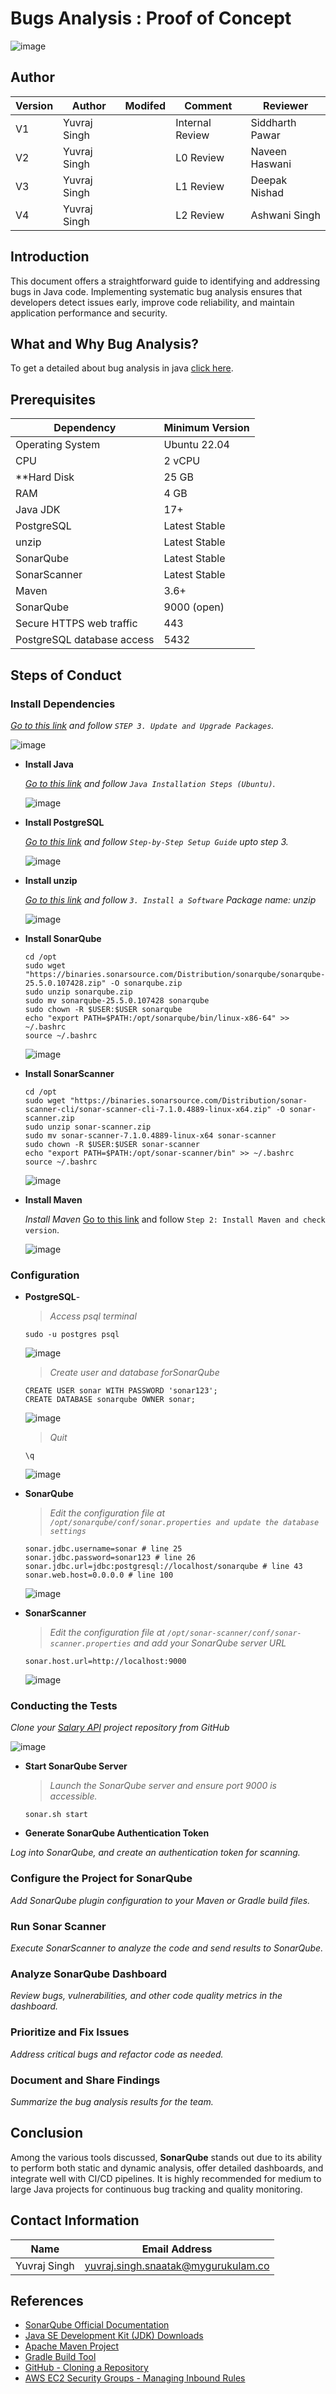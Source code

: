 # Bugs Analysis : Proof of Concept

![image](https://github.com/user-attachments/assets/e065c14b-f67c-4cc4-ac3f-15d07034cf99)


## Author
|  Version   |   Author     |  Modifed   |      Comment      |    Reviewer      |
|------------|--------------|------------|-------------------|------------------|
|  V1        | Yuvraj Singh |            | Internal Review   | Siddharth Pawar  |
|  V2        | Yuvraj Singh |            | L0 Review         | Naveen Haswani |
|  V3        | Yuvraj Singh |            | L1 Review         | Deepak Nishad |
|  V4        | Yuvraj Singh |            | L2 Review         | Ashwani Singh |

## Introduction
This document offers a straightforward guide to identifying and addressing bugs in Java code. Implementing systematic bug analysis ensures that developers detect issues early, improve code reliability, and maintain application performance and security.

## What and Why Bug Analysis?

To get a detailed about bug analysis in java [click here]().

## Prerequisites

| Dependency   | Minimum Version |
| ------------ | --------------- |
| Operating System | Ubuntu 22.04 |
| CPU    | 2 vCPU  |
| **Hard Disk   | 25 GB  |
| RAM           | 4 GB     |
| Java JDK     | 17+             |
| PostgreSQL   | Latest Stable   |
| unzip        | Latest Stable   |
| SonarQube    | Latest Stable   |
| SonarScanner | Latest Stable   |
| Maven        | 3.6+            |
| SonarQube | 9000 (open)        |
| Secure HTTPS web traffic | 443  |       
| PostgreSQL database access | 5432  | 


## Steps of Conduct

### Install Dependencies

  *[Go to this link](https://github.com/snaatak-Downtime-Crew/Documentation/blob/main/common_stack/operating_system/ubuntu/sop/commoncommands/README.md#1-basic-system-commands) and follow `STEP 3. Update and Upgrade Packages`.*
  
  ![image](https://github.com/user-attachments/assets/436278c3-993e-48e5-912d-01a07aed633e)

- **Install Java**

  *[Go to this link](https://github.com/snaatak-Downtime-Crew/Documentation/tree/main/common_stack/application/java/installation/guide#java-installation-steps-ubuntu) and follow `Java Installation Steps (Ubuntu)`.*
  
  ![image](https://github.com/user-attachments/assets/6bf62845-fe4d-4729-9262-eabd824893fa)

- **Install PostgreSQL**

  *[Go to this link](https://github.com/snaatak-Downtime-Crew/Documentation/tree/main/common_stack/software/postgresql/installation#step-by-step-setup-guide) and follow `Step-by-Step Setup Guide` upto step 3.*
  
  ![image](https://github.com/user-attachments/assets/f9a86130-61d8-4bb2-8592-f5991ffe24c2)

- **Install unzip**

  *[Go to this link](https://github.com/snaatak-Downtime-Crew/Documentation/tree/main/common_stack/operating_system/ubuntu/sop/softwaremanagement#3-Install-a-Software) and follow `3. Install a Software` Package name: unzip*
  
  ![image](https://github.com/user-attachments/assets/5816daf7-40d3-4094-9aa4-450d1f531782)

- **Install SonarQube**

  ```
  cd /opt
  sudo wget "https://binaries.sonarsource.com/Distribution/sonarqube/sonarqube-25.5.0.107428.zip" -O sonarqube.zip
  sudo unzip sonarqube.zip
  sudo mv sonarqube-25.5.0.107428 sonarqube
  sudo chown -R $USER:$USER sonarqube
  echo "export PATH=$PATH:/opt/sonarqube/bin/linux-x86-64" >> ~/.bashrc
  source ~/.bashrc
  ```

  ![image](https://github.com/user-attachments/assets/7e440c76-f4b5-4a1b-9240-394116cf7ed1)

- **Install SonarScanner**

  ```
  cd /opt
  sudo wget "https://binaries.sonarsource.com/Distribution/sonar-scanner-cli/sonar-scanner-cli-7.1.0.4889-linux-x64.zip" -O sonar-scanner.zip
  sudo unzip sonar-scanner.zip
  sudo mv sonar-scanner-7.1.0.4889-linux-x64 sonar-scanner
  sudo chown -R $USER:$USER sonar-scanner
  echo "export PATH=$PATH:/opt/sonar-scanner/bin" >> ~/.bashrc
  source ~/.bashrc
  ```

  ![image](https://github.com/user-attachments/assets/e863f3f2-770d-41d6-908f-8374f905f610)

- **Install Maven**

  *Install Maven* [Go to this link](https://github.com/snaatak-Downtime-Crew/Documentation/blob/main/common_stack/application/java/maven/sop/README.md#step-2-install-maven-and-check-version) and follow `Step 2: Install Maven and check version`.

  ![image](https://github.com/user-attachments/assets/149474b7-83b8-4ddb-8947-acf3497309f8)

### Configuration

- **PostgreSQL**-

  > *Access psql terminal*

  ```
  sudo -u postgres psql
  ```

  ![image](https://github.com/user-attachments/assets/7f1a4fab-a503-4bc0-b3ee-b28fa46d3a60)

  > *Create user and database forSonarQube*

  ```
  CREATE USER sonar WITH PASSWORD 'sonar123';
  CREATE DATABASE sonarqube OWNER sonar;
  ```
  
  ![image](https://github.com/user-attachments/assets/acc14c05-71e1-49fd-8d86-0b00eb909b21)

  > *Quit*
  
  ```
  \q
  ```

  ![image](https://github.com/user-attachments/assets/28c9b0c1-f5b3-4e98-8f6b-f41857ba6aef)


- **SonarQube**

  > *Edit the configuration file at `/opt/sonarqube/conf/sonar.properties and update the database settings`*
  
  ```
  sonar.jdbc.username=sonar # line 25
  sonar.jdbc.password=sonar123 # line 26
  sonar.jdbc.url=jdbc:postgresql://localhost/sonarqube # line 43
  sonar.web.host=0.0.0.0 # line 100
  ```

  ![image](https://github.com/user-attachments/assets/ad0050e0-6a00-4af4-8be9-4b13510fe6fd)

- **SonarScanner**

  > *Edit the configuration file at `/opt/sonar-scanner/conf/sonar-scanner.properties` and add your SonarQube server URL*

  ```
  sonar.host.url=http://localhost:9000
  ```

  ![image](https://github.com/user-attachments/assets/37dc2953-8948-4b2e-9361-d57f892e43d6)

### Conducting the Tests  

*Clone your [Salary API](https://github.com/OT-MICROSERVICES/salary-api.git) project repository from GitHub*

![image](https://github.com/user-attachments/assets/21c5c5ae-14d0-4d86-b769-8f5e47a305a8)

- **Start SonarQube Server**  

  > *Launch the SonarQube server and ensure port 9000 is accessible.*

  ```
  sonar.sh start
  ```

  
- **Generate SonarQube Authentication Token**  

*Log into SonarQube, and create an authentication token for scanning.*

### Configure the Project for SonarQube  

*Add SonarQube plugin configuration to your Maven or Gradle build files.*

### Run Sonar Scanner  

*Execute SonarScanner to analyze the code and send results to SonarQube.*

### Analyze SonarQube Dashboard  

*Review bugs, vulnerabilities, and other code quality metrics in the dashboard.*

### Prioritize and Fix Issues  

*Address critical bugs and refactor code as needed.*

### Document and Share Findings  

*Summarize the bug analysis results for the team.*


## Conclusion  
Among the various tools discussed, **SonarQube** stands out due to its ability to perform both static and dynamic analysis, offer detailed dashboards, and integrate well with CI/CD pipelines. It is highly recommended for medium to large Java projects for continuous bug tracking and quality monitoring.

## Contact Information  

| Name          | Email Address                              |  
|---------------|--------------------------------------------|  
| Yuvraj Singh  | yuvraj.singh.snaatak@mygurukulam.co         |  

## References  

- [SonarQube Official Documentation](https://docs.sonarqube.org/latest/)  
- [Java SE Development Kit (JDK) Downloads](https://www.oracle.com/java/technologies/javase-jdk11-downloads.html)  
- [Apache Maven Project](https://maven.apache.org/)  
- [Gradle Build Tool](https://gradle.org/)  
- [GitHub - Cloning a Repository](https://docs.github.com/en/repositories/creating-and-managing-repositories/cloning-a-repository)  
- [AWS EC2 Security Groups - Managing Inbound Rules](https://docs.aws.amazon.com/AWSEC2/latest/UserGuide/using-network-security.html#security-group-rules)  
